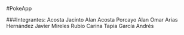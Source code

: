 #PokeApp

###Integrantes:
Acosta Jacinto Alan
Acosta Porcayo Alan Omar
Arias Hernández Javier
Mireles Rubio Carina
Tapia García Andrés
